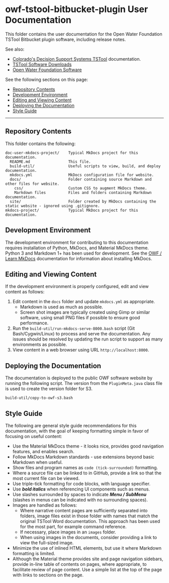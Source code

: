 # owf-tstool-bitbucket-plugin User Documentation #

This folder contains the user documentation for the Open Water Foundation TSTool Bitbucket plugin software, including release notes.

See also:

*   [Colorado's Decision Support Systems TSTool](http://opencdss.state.co.us/tstool/latest/doc-user/) documentation.
*   [TSTool Software Downloads](http://opencdss.state.co.us/tstool/)
*   [Open Water Foundation Software](https://software.openwaterfoundation.org/)

See the following sections on this page:

*   [Repository Contents](#repository-contents)
*   [Development Environment](#development-environment)
*   [Editing and Viewing Content](#editing-and-viewing-content)
*   [Deploying the Documentation](#deploying-the-documentation)
*   [Style Guide](#style-guide)

---------------------------

## Repository Contents ##

This folder contains the following:

```text
doc-user-mkdocs-project/    Typical MkDocs project for this documentation.
  README.md                 This file.
  build-util/               Useful scripts to view, build, and deploy documentation.
  mkdocs.yml                MkDocs configuration file for website.
  docs/                     Folder containing source Markdown and other files for website.
    css/                    Custom CSS to augment MkDocs theme.
    Markdown files          Files and folders containing Markdown documentation.
  site/                     Folder created by MkDocs containing the static website - ignored using .gitignore.
mkdocs-project/             Typical MkDocs project for this documentation.
```

## Development Environment ##

The development environment for contributing to this documentation requires
installation of Python, MkDocs, and Material MkDocs theme.
Python 3 and Markdown 1+ has been used for development.
See the [OWF / Learn MkDocs](http://learn.openwaterfoundation.org/owf-learn-mkdocs/)
documentation for information about installing MkDocs.

## Editing and Viewing Content ##

If the development environment is properly configured, edit and view content as follows:

1.  Edit content in the `docs` folder and update `mkdocs.yml` as appropriate.
    +   Markdown is used as much as possible.
    +   Screen shot images are typically created using Gimp or similar software,
        using small PNG files if possible to ensure good performance.
2.  Run the `build-util/run-mkdocs-serve-8000.bash` script (Git Bash/Cygwin/Linux) to process and serve the documentation.
    Any issues should be resolved by updating the run script to support as many environments as possible.
3.  View content in a web browser using URL `http://localhost:8000`.

## Deploying the Documentation ##

The documentation is deployed to the public OWF software website by running the following script.
The version from the `PluginMeta.java` class file is used to create the version folder for S3.

```
build-util/copy-to-owf-s3.bash
```

## Style Guide ##

The following are general style guide recommendations for this documentation,
with the goal of keeping formatting simple in favor of focusing on useful content:

*   Use the Material MkDocs theme - it looks nice, provides good navigation features, and enables search.
*   Follow MkDocs Markdown standards - use extensions beyond basic Markdown when useful.
*   Show files and program names as `code (tick-surrounded)` formatting.
*   Where a source file can be linked to in GitHub, provide a link so that the most current file can be viewed.
*   Use triple-tick formatting for code blocks, with language specifier.
*   Use ***bold italics*** when referencing UI components such as menus.
*   Use slashes surrounded by spaces to indicate ***Menu / SubMenu*** (slashes in
    menus can be indicated with no surrounding spaces).
*   Images are handled as follows:
    +   Where narrative content pages are sufficiently separated into folders,
        image files exist in those folder with names that match the original TSTool Word documentation.
        This approach has been used for the most part, for example command reference.
    +   If necessary, place images in an `images` folder.
    +   When using images in the documents, consider providing a link to view the full-sized image.
*   Minimize the use of inlined HTML elements, but use it where Markdown formatting is limited.
*   Although the Material theme provides site and page navigation sidebars,
    provide in-line table of contents on pages, where appropriate, to facilitate review of page content.
    Use a simple list at the top of the page with links to sections on the page.
